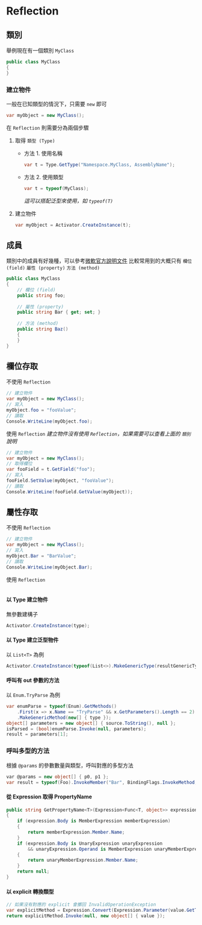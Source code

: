 # Reflection

## 類別

舉例現在有一個類別 `MyClass`
``` cs
public class MyClass
{
}
```

### 建立物件

一般在已知類型的情況下，只需要 `new` 即可
``` cs
var myObject = new MyClass();
```

在 `Reflection` 則需要分為兩個步驟

1. 取得 `類型 (Type)`
   - 方法 1. 使用名稱
     ``` cs
     var t = Type.GetType("Namespace.MyClass, AssemblyName");
     ```
   - 方法 2. 使用類型
     ``` cs
     var t = typeof(MyClass);
     ```
     *這可以搭配泛型來使用，如 `typeof(T)`*
  
2. 建立物件
   ``` cs
   var myObject = Activator.CreateInstance(t);
   ```

## 成員

類別中的成員有好幾種，可以參考[微軟官方說明文件](https://learn.microsoft.com/zh-tw/dotnet/csharp/programming-guide/classes-and-structs/members)
比較常用到的大概只有 `欄位 (field)` `屬性 (property)` `方法 (method)`

``` cs
public class MyClass
{
    // 欄位 (field)
    public string foo;
    
    // 屬性 (property)
    public string Bar { get; set; }
    
    // 方法 (method)
    public string Baz()
    {
    }
}
```

## 欄位存取

不使用 `Reflection`
``` cs
// 建立物件
var myObject = new MyClass();
// 寫入
myObject.foo = "fooValue";
// 讀取
Console.WriteLine(myObject.foo);
```

使用 `Reflection`
*建立物件沒有使用 `Reflection`，如果需要可以查看上面的 `類別` 說明*
``` cs
// 建立物件
var myObject = new MyClass();
// 取得欄位
var fooField = t.GetField("foo");
// 寫入
fooField.SetValue(myObject, "fooValue");
// 讀取
Console.WriteLine(fooField.GetValue(myObject));
```

## 屬性存取

不使用 `Reflection`
``` cs
// 建立物件
var myObject = new MyClass();
// 寫入
myObject.Bar = "BarValue";
// 讀取
Console.WriteLine(myObject.Bar);
```

使用 `Reflection`
``` cs

```



#### 以 Type 建立物件

無參數建構子

```cs
Activator.CreateInstance(type);
```

#### 以 Type 建立泛型物件

以 `List<T>` 為例

```cs
Activator.CreateInstance(typeof(List<>).MakeGenericType(resultGenericType)) as IList;
```

#### 呼叫有 out 參數的方法

以 `Enum.TryParse` 為例

``` cs
var enumParse = typeof(Enum).GetMethods()
    .First(x => x.Name == "TryParse" && x.GetParameters().Length == 2)
    .MakeGenericMethod(new[] { type });
object[] parameters = new object[] { source.ToString(), null };
isParsed = (bool)enumParse.Invoke(null, parameters);
result = parameters[1];
```

### 呼叫多型的方法

根據 `@params` 的參數數量與類型，呼叫對應的多型方法
``` cs
var @params = new object[] { p0, p1 };
var result = typeof(Foo).InvokeMember("Bar", BindingFlags.InvokeMethod, null, foo, @params);
```


#### 從 Expression 取得 PropertyName

``` cs
public string GetPropertyName<T>(Expression<Func<T, object>> expression)
{
    if (expression.Body is MemberExpression memberExpression)
    {
        return memberExpression.Member.Name;
    }
    if (expression.Body is UnaryExpression unaryExpression
        && unaryExpression.Operand is MemberExpression unaryMemberExpression)
    {
        return unaryMemberExpression.Member.Name;
    }
    return null;
}
```

#### 以 explicit 轉換類型

``` cs
// 如果沒有對應的 explicit 會擲回 InvalidOperationException
var explicitMethod = Expression.Convert(Expression.Parameter(value.GetType(), null), type).Method;
return explicitMethod.Invoke(null, new object[] { value });
```
